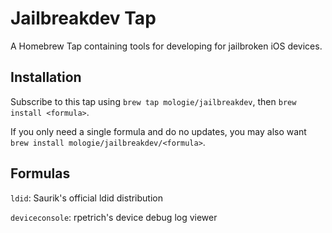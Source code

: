 Jailbreakdev Tap
================

A Homebrew Tap containing tools for developing for jailbroken iOS devices.

Installation
------------

Subscribe to this tap using `brew tap mologie/jailbreakdev`, then `brew install <formula>`.

If you only need a single formula and do no updates, you may also want `brew install mologie/jailbreakdev/<formula>`.


Formulas
--------

`ldid`: Saurik's official ldid distribution

`deviceconsole`: rpetrich's device debug log viewer
